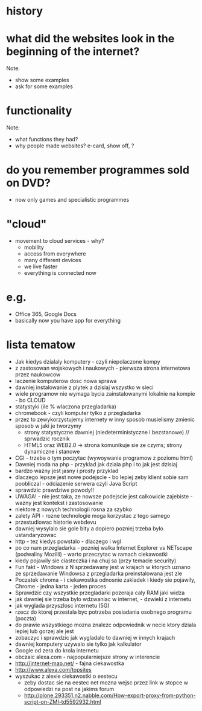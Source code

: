 # history

# what did the websites look in the beginning of the internet?
Note:
- show some examples
- ask for some examples

# functionality
Note:
- what functions they had? 
- why people made websites? e-card, show off, ?

# do you remember programmes sold on DVD?
- now only games and specialistic programmes

# "cloud"
- movement to cloud services - why?
    - mobility
    - access from everywhere 
    - many different devices
    - we live faster
    - everything is connected now

# e.g. 
- Office 365, Google Docs
- basically now you have app for everything

# lista tematow
- Jak kiedys dzialaly komputery - czyli niepolaczone kompy
- z zastosowan wojskowych i naukowych - pierwsza strona internetowa przez naukowcow
- laczenie komputerow dosc nowa sprawa
- dawniej instalowanie z plytek  a dzisiaj wszystko w sieci
- wiele programow nie wymaga bycia zainstalowanymi lokalnie na kompie - bo CLOUD
- statystyki (ile % wlaczona przegladarka)
- chromebook - czyli komputer tylko z przegladarka
- przez to zewykorzystujemy internety w inny sposob musielismy zmienic sposob w jaki je tworzymy
	- strony statystyczne dawniej (niedeterministyczne i bezstanowe) // sprwadzic rocznik
	- HTML5 oraz WEB2.0 -> strona komunikuje sie ze czyms; strony dynamiczne i stanowe
- CGI - trzeba o tym poczytac (wywoywanie programow z poziomu html)
- Dawniej moda na php - przyklad jak dziala php i to jak jest dzisiaj
- bardzo wazny jest jasny i prosty przyklad
- dlaczego lepsze jest nowe podejscie - bo lepiej zeby klient sobie sam poobliczal - odciazenie serwera czyli Java Script
- sprawdzic prawdziwe powody!!
- UWAGA! - nie jest taka, ze nowsze podejscie jest calkowicie zajebiste - wazny jest kontekst i zastosowanie
- niektore z nowych technologii rosna za szybko
- zalety API - rozne technologie moga korzystac z tego samego
- przestudiowac historie webdevu
- dawniej wysylalo sie gole bity a dopiero pozniej trzeba bylo ustandaryzowac
- http - tez kiedys powstalo - dlaczego i wgl
- po co nam przegladarka - pozniej walka Internet Explorer vs NETscape (podwaliny Mozilli) - warto przeczytac w ramach ciekawostki
- kiedy pojawily sie ciasteczka i na chuj sa (przy temacie security)
- Fun fakt - Windows z N sprzedawany jest w krajach w ktorych uznano ze sprzedawanie Windowsa z przegladarka preinstalowana jest zle
- Poczatek chroma - i ciekawostka odnosnie zakladek i kiedy sie pojawily, Chrome - jedna karta - jeden proces
- Sprawdzic czy wszystkie przegladarki pozeraja caly RAM jaki widza
- jak dawniej sie trzeba bylo wdzwaniac w internet, - dzwieki z internetu
- jak wyglada przyszlosc internetu (5G)
- rzecz do ktorej przestala byc potrzeba posiadania osobnego programu (poczta)
- do prawie wszystkiego mozna znalezc odpowiednik w necie ktory dziala lepiej lub gorzej ale jest
- zobaczyc i sprawdzic jak wygladalo to dawniej w innych krajach
- dawniej komputery uzywalo sie tylko jak kalkulator
- Google od zera do krola internetu
- obczaic alexa.com - najpopularniejsze strony w interencie
- http://internet-map.net/ - fajna ciekawostka 
- http://www.alexa.com/topsites
- wyszukac z alexie ciekawostki o eestecu
	- zeby dostac sie na eestec net mozna wejsc przez link w stopce w odpowiedzi na post na jakims forum
	- http://plone.293351.n2.nabble.com/How-export-proxy-from-python-script-on-ZMI-td5592932.html























